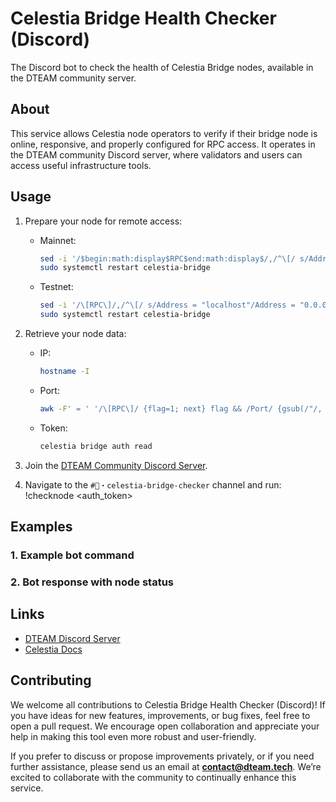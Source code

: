# Celestia Bridge Health Checker (Discord)

The Discord bot to check the health of Celestia Bridge nodes, available in the DTEAM community server.

## About

This service allows Celestia node operators to verify if their bridge node is online, responsive, and properly configured for RPC access. It operates in the DTEAM community Discord server, where validators and users can access useful infrastructure tools.

## Usage

1. Prepare your node for remote access:
   - Mainnet:
     ```bash
     sed -i '/$begin:math:display$RPC$end:math:display$/,/^\[/ s/Address = "localhost"/Address = "0.0.0.0"/' $HOME/.celestia-bridge/config.toml
     sudo systemctl restart celestia-bridge
     ```
   - Testnet:
     ```bash
     sed -i '/\[RPC\]/,/^\[/ s/Address = "localhost"/Address = "0.0.0.0"/' $HOME/.celestia-bridge-mocha-4/config.toml
     sudo systemctl restart celestia-bridge
     ```

2. Retrieve your node data:
   - IP:
     ```bash
     hostname -I
     ```
   - Port:
     ```bash
     awk -F' = ' '/\[RPC\]/ {flag=1; next} flag && /Port/ {gsub(/"/, "", $2); print $2; exit}'
     ```
   - Token:
     ```bash
     celestia bridge auth read
     ```

3. Join the [DTEAM Community Discord Server](https://discord.gg/BCeXe63Mm8).

4. Navigate to the `#🤖・celestia-bridge-checker` channel and run: !checknode <ip> <port> <auth_token>

## Examples

### 1. Example bot command


### 2. Bot response with node status


## Links

- [DTEAM Discord Server](https://discord.gg/BCeXe63Mm8)
- [Celestia Docs](https://docs.celestia.org/)

## Contributing

We welcome all contributions to Celestia Bridge Health Checker (Discord)! If you have ideas for new features, improvements, or bug fixes, feel free to open a pull request. We encourage open collaboration and appreciate your help in making this tool even more robust and user-friendly.

If you prefer to discuss or propose improvements privately, or if you need further assistance, please send us an email at **contact@dteam.tech**. We’re excited to collaborate with the community to continually enhance this service.
